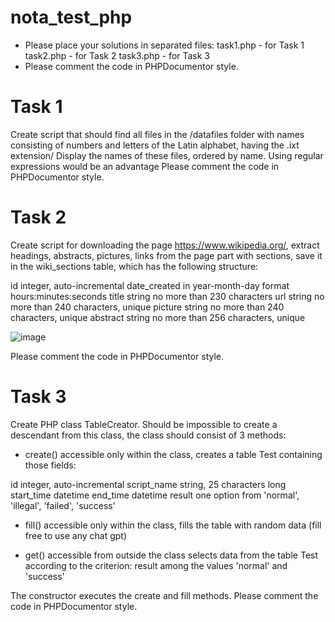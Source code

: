 # nota_test_php
- Please place your solutions in separated files:
task1.php - for Task 1
task2.php - for Task 2
task3.php - for Task 3
- Please comment the code in PHPDocumentor style.

# **Task 1**
Create  script that should find all files in the /datafiles folder with names consisting of numbers and letters of the Latin alphabet, having the .ixt extension/
Display the names of these files, ordered by name.
Using regular expressions would be an advantage
Please comment the code in PHPDocumentor style.

# **Task 2**
Create script for downloading the page https://www.wikipedia.org/, extract headings, abstracts, pictures, links from the page part with sections, save it in the wiki_sections table, which has the following structure:

id integer, auto-incremental
date_created in year-month-day format hours:minutes:seconds
title string no more than 230 characters
url string no more than 240 characters, unique
picture string no more than 240 characters, unique
abstract string no more than 256 characters, unique

![image](https://github.com/mskozhanova/nota_test_php/assets/17182091/e5fc6f7c-6c17-440b-90fc-19a23c46fd33)

Please comment the code in PHPDocumentor style.

# **Task 3**
Create PHP class  TableCreator.
Should be impossible to create a descendant from this class, the class should consist of 3 methods:

- create()
accessible only within the class, creates a table Test containing those fields:

id integer, auto-incremental
script_name string, 25 characters long
start_time datetime
end_time datetime
result one option from 'normal', 'illegal', 'failed', 'success'

- fill()
accessible only within the class, fills the table with random data (fill free to use any chat gpt)

- get()
accessible from outside the class
selects  data from the table Test according to the criterion: result among the values 'normal' and 'success'

The constructor executes the create and fill methods.
Please comment the code in PHPDocumentor style.
